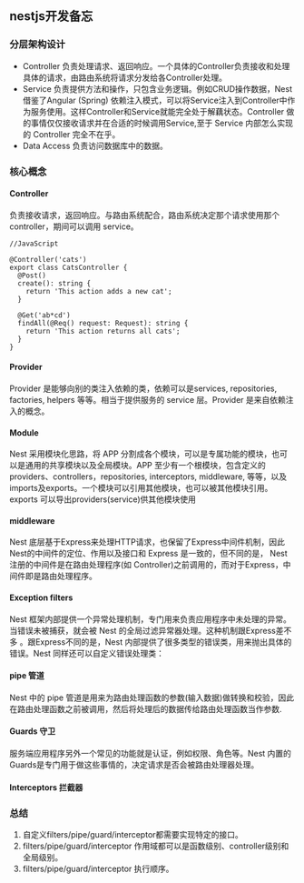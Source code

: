 ## nestjs开发备忘

### 分层架构设计

- Controller 负责处理请求、返回响应。一个具体的Controller负责接收和处理具体的请求，由路由系统将请求分发给各Controller处理。
- Service 负责提供方法和操作，只包含业务逻辑。例如CRUD操作数据，Nest借鉴了Angular (Spring) 依赖注入模式，可以将Service注入到Controller中作为服务使用。这样Controller和Service就能完全处于解藕状态。Controller 做的事情仅仅接收请求并在合适的时候调用Service,至于 Service 内部怎么实现的 Controller 完全不在乎。
- Data Access 负责访问数据库中的数据。

### 核心概念

#### Controller

负责接收请求，返回响应。与路由系统配合，路由系统决定那个请求使用那个 controller，期间可以调用 service。

``````JS
//JavaScript

@Controller('cats')
export class CatsController {
  @Post()
  create(): string {
    return 'This action adds a new cat';
  }

  @Get('ab*cd')
  findAll(@Req() request: Request): string {
    return 'This action returns all cats';
  }
}

``````

#### Provider

Provider 是能够向别的类注入依赖的类，依赖可以是services, repositories, factories, helpers 等等。相当于提供服务的 service 层。Provider 是来自依赖注入的概念。

#### Module

Nest 采用模块化思路，将 APP 分割成各个模块，可以是专属功能的模块，也可以是通用的共享模块以及全局模块。APP 至少有一个根模块，包含定义的providers、controllers，repositories, interceptors, middleware, 等等，以及imports及exports。一个模块可以引用其他模块，也可以被其他模块引用。exports 可以导出providers(service)供其他模块使用

#### middleware

Nest 底层基于Express来处理HTTP请求，也保留了Express中间件机制，因此Nest的中间件的定位、作用以及接口和 Express 是一致的，但不同的是， Nest 注册的中间件是在路由处理程序(如 Controller)之前调用的，而对于Express，中间件即是路由处理程序。

#### Exception filters

Nest 框架内部提供一个异常处理机制，专门用来负责应用程序中未处理的异常。当错误未被捕获，就会被 Nest 的全局过滤异常器处理。这种机制跟Express差不多 。跟Express不同的是，Nest 内部提供了很多类型的错误类，用来抛出具体的错误。Nest 同样还可以自定义错误处理类：

#### pipe 管道

Nest 中的 pipe 管道是用来为路由处理函数的参数(输入数据)做转换和校验，因此在路由处理函数之前被调用，然后将处理后的数据传给路由处理函数当作参数.

#### Guards 守卫

服务端应用程序另外一个常见的功能就是认证，例如权限、角色等。Nest 内置的Guards是专门用于做这些事情的，决定请求是否会被路由处理器处理。

#### Interceptors 拦截器

### 总结

1. 自定义filters/pipe/guard/interceptor都需要实现特定的接口。
2. filters/pipe/guard/interceptor 作用域都可以是函数级别、controller级别和全局级别。
3. filters/pipe/guard/interceptor 执行顺序。
